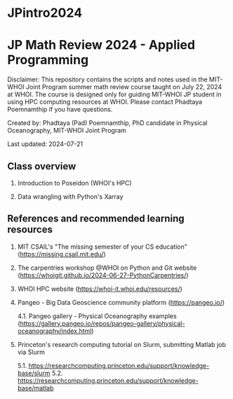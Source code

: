 # JPintro2024

# JP Math Review 2024 - Applied Programming

Disclaimer: This repository contains the scripts and notes used in the MIT-WHOI Joint Program summer math review course taught on July 22, 2024 at WHOI. The course is designed only for guiding MIT-WHOI JP student in using HPC computing resources at WHOI. Please contact Phadtaya Poemnamthip if you have questions.

Created by: Phadtaya (Pad) Poemnamthip, PhD candidate in Physical Oceanography, MIT-WHOI Joint Program

Last updated: 2024-07-21

## Class overview

1. Introduction to Poseidon (WHOI's HPC)

2. Data wrangling with Python's Xarray

## References and recommended learning resources

1. MIT CSAIL's "The missing semester of your CS education" (https://missing.csail.mit.edu/)

2. The carpentries workshop @WHOI on Python and Git website (https://whoigit.github.io/2024-06-27-PythonCarpentries/)

3. WHOI HPC website (https://whoi-it.whoi.edu/resources/)

4. Pangeo - Big Data Geoscience community platform (https://pangeo.io/)

   4.1. Pangeo gallery - Physical Oceanography examples (https://gallery.pangeo.io/repos/pangeo-gallery/physical-oceanography/index.html) 

5. Princeton's research computing tutorial on Slurm, submitting Matlab job via Slurm

   5.1. https://researchcomputing.princeton.edu/support/knowledge-base/slurm
   5.2. https://researchcomputing.princeton.edu/support/knowledge-base/matlab

